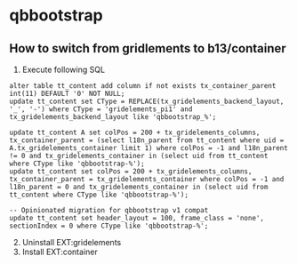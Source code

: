 qbbootstrap
===========

How to switch from gridlements to b13/container
-----------------------------------------------


1. Execute following SQL

```
alter table tt_content add column if not exists tx_container_parent int(11) DEFAULT '0' NOT NULL;
update tt_content set CType = REPLACE(tx_gridelements_backend_layout, '_', '-') where CType = 'gridelements_pi1' and tx_gridelements_backend_layout like 'qbbootstrap_%';

update tt_content A set colPos = 200 + tx_gridelements_columns, tx_container_parent = (select l18n_parent from tt_content where uid = A.tx_gridelements_container limit 1) where colPos = -1 and l18n_parent != 0 and tx_gridelements_container in (select uid from tt_content where CType like 'qbbootstrap-%');
update tt_content set colPos = 200 + tx_gridelements_columns, tx_container_parent = tx_gridelements_container where colPos = -1 and l18n_parent = 0 and tx_gridelements_container in (select uid from tt_content where CType like 'qbbootstrap-%');

-- Opinionated migration for qbbootstrap v1 compat
update tt_content set header_layout = 100, frame_class = 'none', sectionIndex = 0 where CType like 'qbbootstrap-%';
```

2. Uninstall EXT:gridelements
3. Install EXT:container
